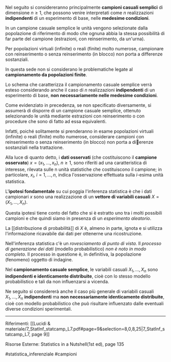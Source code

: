 Nel seguito si considereranno principalmente **campioni casuali semplici** di dimensione $n ≥ 1$, che possono venire interpretati come $n$ realizzazioni **indipendenti** di un esperimento di base, nelle **medesime condizioni**.

In un campione casuale semplice le unità vengono selezionate dalla popolazione di riferimento di modo che ognuna abbia la stessa possibilità di far parte del campione (estrazioni, con reinserimento, da un'urna). 

Per popolazioni virtuali (infinite) o reali (finite) molto numerose, campionare con reinserimento o senza reinserimento (in blocco) non porta a differenze sostanziali. 

In questa sede non si considerano le problematiche legate al **campionamento da popolazioni finite**. 

Lo schema che caratterizza il campionamento casuale semplice verrà esteso considerando anche il caso di $n$ realizzazioni **indipendenti** di un esperimento di base, **non necessariamente nelle medesime condizioni**.

Come evidenziato in precedenza, se non specificato diversamente, si assumerà di disporre di un campione casuale semplice, ottenuto selezionando le unità mediante estrazioni con reinserimento o con procedure che sono di fatto ad essa equivalenti.

Infatti, poiché solitamente si prenderanno in esame popolazioni virtuali (infinite) o reali (finite) molto numerose, considerare campioni con reinserimento o senza reinserimento (in blocco) non porta a dierenze sostanziali nella trattazione.

Alla luce di quanto detto, i **dati osservati** (che costituiscono il **campione osservato**) $x = (x_1, . . . , x_n),\ n \ge 1$, sono riferiti ad una caratteristica di interesse, rilevata sulle n unità statistiche che costituiscono il campione; in particolare, $x_i,\ i = 1, . . . , n$, indica l'osservazione effettuata sulla $i$-esima unità statistica. 

L'**ipotesi fondamentale** su cui poggia l'inferenza statistica è che i dati campionari $x$ sono una realizzazione di un **vettore di variabili casuali** $X = (X_1, . . . , X_n)$.

Questa ipotesi tiene conto del fatto che si è estratto uno tra i molti possibili campioni e che quindi siamo in presenza di un *esperimento aleatorio*. 

La [[distribuzione di probabilità]] di $X$ è, almeno in parte, ignota e si utilizza l'informazione ricavabile dai dati per ottenerne una ricostruzione. 

Nell'inferenza statistica c'è un *rovesciamento di punto di vista*. Il *processo di generazione dei dati* (modello probabilistico) *non è noto in modo completo*. Il processo in questione è, in definitiva, la popolazione (fenomeno) oggetto di indagine.

Nel **campionamento casuale semplice**, le variabili casuali $X_1, . . . , X_n$ sono **indipendenti e identicamente distribuite**, cioè con lo stesso modello probabilistico e tali da non influenzarsi a vicenda.

Ne seguito si considererà anche il caso più generale di variabili casuali $X_1, . . . , X_n$ **indipendenti** ma **non necessariamente identicamente distribuite**, cioè con modello probabilistico che può risultare influenzato dalle eventuali diverse condizioni sperimentali.

***
Riferimenti:
[[Lucidi & materiale/7_StatInf_statcamp_L7.pdf#page=9&selection=8,0,8,25|7_StatInf_statcamp_L7, page 9]]

Risorse Esterne:
Statistics in a Nutshell(1st ed), page 135

#statistica_inferenziale 
#campioni
